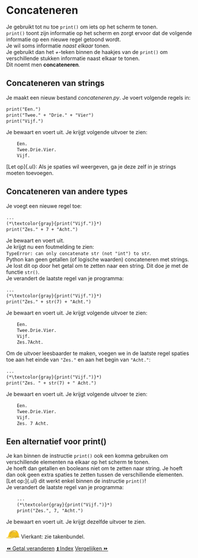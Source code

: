 Concateneren
============

Je gebruikt tot nu toe `print()` om iets op het scherm te tonen.\
`print()` toont zijn informatie op het scherm en zorgt ervoor dat de
volgende informatie op een nieuwe regel getoond wordt.\
Je wil soms informatie *naast elkaar* tonen.\
Je gebruikt dan het _+_-teken binnen de haakjes van de
`print()` om verschillende stukken informatie naast elkaar te tonen.\
Dit noemt men **concateneren**.

Concateneren van strings
------------------------

Je maakt een nieuw bestand _concateneren.py_. Je voert
volgende regels in:

    print("Een.")
    print("Twee." + "Drie." + "Vier")
    print("Vijf.")    

Je bewaart en voert uit. Je krijgt volgende uitvoer te zien:

        Een.
        Twee.Drie.Vier.
        Vijf.

[Let op]{.ul}: Als je spaties wil weergeven, ga je deze zelf in je
strings moeten toevoegen.

Concateneren van andere types
-----------------------------

Je voegt een nieuwe regel toe:

    ...
    (*\textcolor{gray}{print("Vijf.")}*)
    print("Zes." + 7 + "Acht.")

Je bewaart en voert uit.\
Je krijgt nu een foutmelding te zien:\
`TypeError: can only concatenate str (not "int") to str`.\
Python kan geen getallen (of logische waarden) concateneren met
strings.\
Je lost dit op door het getal om te zetten naar een string. Dit doe je
met de functie `str()`.\
Je verandert de laatste regel van je programma:

    ...
    (*\textcolor{gray}{print("Vijf.")}*)
    print("Zes." + str(7) + "Acht.")

Je bewaart en voert uit. Je krijgt volgende uitvoer te zien:

        Een.
        Twee.Drie.Vier.
        Vijf.
        Zes.7Acht.

Om de uitvoer leesbaarder te maken, voegen we in de laatste regel
spaties toe aan het einde van `"Zes."` en aan het begin van `"Acht."`:

    ...
    (*\textcolor{gray}{print("Vijf.")}*)
    print("Zes. " + str(7) + " Acht.")

Je bewaart en voert uit. Je krijgt volgende uitvoer te zien:

        Een.
        Twee.Drie.Vier.
        Vijf.
        Zes. 7 Acht.

Een alternatief voor print()
----------------------------

Je kan binnen de instructie `print()` ook een komma gebruiken om
verschillende elementen na elkaar op het scherm te tonen.\
Je hoeft dan getallen en booleans niet om te zetten naar string. Je
hoeft dan ook geen extra spaties te zetten tussen de verschillende
elementen.\
[Let op:]{.ul} dit werkt enkel binnen de instructie `print()`!\
Je verandert de laatste regel van je programma:

        ...
        (*\textcolor{gray}{print("Vijf.")}*)
        print("Zes.", 7, "Acht.")

Je bewaart en voert uit. Je krijgt dezelfde uitvoer te zien.

![image](images/hardhat.png) Vierkant: zie takenbundel.

<a class="btn" href="./08_getalveranderen.html">&#9194; Getal veranderen</a>
<a class="btn" href="./index.html">&#9195; Index</a>
<a class="btn" href="./10_vergelijken.html">Vergelijken &#9193;</a>